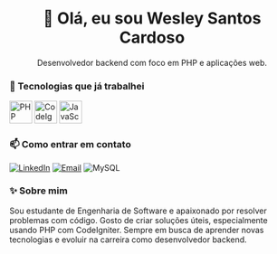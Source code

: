 <h1 align="center">👋 Olá, eu sou Wesley Santos Cardoso</h1>

<p align="center">
  Desenvolvedor backend com foco em PHP e aplicações web.
</p>

### 🚀 Tecnologias que já trabalhei

<p align="left">
  <img src="https://cdn.jsdelivr.net/gh/devicons/devicon/icons/php/php-original.svg" alt="PHP" width="40" height="40"/>
  <img src="https://cdn.jsdelivr.net/gh/devicons/devicon/icons/codeigniter/codeigniter-plain.svg" alt="CodeIgniter" width="40" height="40"/>
  <img src="https://cdn.jsdelivr.net/gh/devicons/devicon/icons/javascript/javascript-original.svg" alt="JavaScript" width="40" height="40"/>
</p>

### 📫 Como entrar em contato

[![LinkedIn](https://img.shields.io/badge/LinkedIn-0077B5?style=for-the-badge&logo=linkedin&logoColor=white)](https://linkedin.com/in/wesley-santos-991979255) 
[![Email](https://img.shields.io/badge/Email-D14836?style=for-the-badge&logo=gmail&logoColor=white)](mailto:wesleysantoscardoso2404@gmail.com) 
![MySQL](https://img.shields.io/badge/MySQL-4479A1?style=for-the-badge&logo=mysql&logoColor=white)



### ✨ Sobre mim

Sou estudante de Engenharia de Software e apaixonado por resolver problemas com código. Gosto de criar soluções úteis, especialmente usando PHP com CodeIgniter. Sempre em busca de aprender novas tecnologias e evoluir na carreira como desenvolvedor backend.
